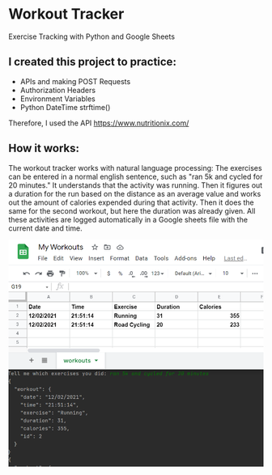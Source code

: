 # Workout Tracker
Exercise Tracking with Python and Google Sheets


## I created this project to practice:
- APIs and making POST Requests
- Authorization Headers
- Environment Variables
- Python DateTime strftime()

Therefore, I used the API https://www.nutritionix.com/

## How it works:
The workout tracker works with natural language processing: The exercises can be entered in a normal english sentence, such as "ran 5k and cycled for 20 minutes."
It understands that the activity was running. Then it figures out a duration for the run based on the distance as an average value and works out the amount of calories expended during that activity. 
Then it does the same for the second workout, but here the duration was already given. 
All these activities are logged automatically in a Google sheets file with the current date and time.

![App Screenshot](workouts.png)

